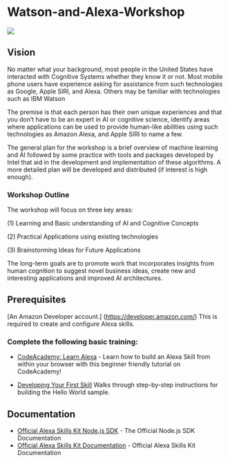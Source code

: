 # Watson-and-Alexa-Workshop
<img src="https://m.media-amazon.com/images/G/01/mobile-apps/dex/alexa/alexa-skills-kit/tutorials/fact/header._TTH_.png" />

## Vision
No matter what your background, most people in the United States have interacted with Cognitive Systems whether they know it or not. Most mobile phone users have experience asking for assistance from such technologies as Google, Apple SIRI, and Alexa. Others may be familiar with technologies such as IBM Watson 

The premise is that each person has their own unique experiences and that you don’t have to be an expert in AI or cognitive science, identify areas where applications can be used to provide human-like abilities using such technologies as Amazon Alexa, and Apple SIRI to name a few. 

The general plan for the workshop is a brief overview of machine learning and AI followed by some practice with tools and packages developed by Intel that aid in the development and implementation of these algorithms. A more detailed plan will be developed and distributed (if interest is high enough).

### Workshop Outline
The workshop will focus on three key areas:

(1)	Learning and Basic understanding of AI and Cognitive Concepts

(2)	Practical Applications using existing technologies

(3)	Brainstorming Ideas for Future Applications

The long-term goals are to promote work that incorporates insights from human cognition to suggest novel business ideas, create new and interesting applications and improved AI architectures.

## Prerequisites
[An Amazon Developer account.] (https://developer.amazon.com/) This is required to create and configure Alexa skills.

### Complete the following basic training:
* [CodeAcademy: Learn Alexa](https://www.codecademy.com/learn/learn-alexa) - Learn how to build an Alexa Skill from within your browser with this beginner friendly tutorial on CodeAcademy!

* [Developing Your First Skill](https://github.com/alexa/alexa-skills-kit-sdk-for-nodejs/wiki/Developing-Your-First-Skill)
Walks through step-by-step instructions for building the Hello World sample.

## Documentation
* [Official Alexa Skills Kit Node.js SDK](https://www.npmjs.com/package/alexa-sdk) - The Official Node.js SDK Documentation
* [Official Alexa Skills Kit Documentation](https://developer.amazon.com/docs/ask-overviews/build-skills-with-the-alexa-skills-kit.html )  - Official Alexa Skills Kit Documentation
